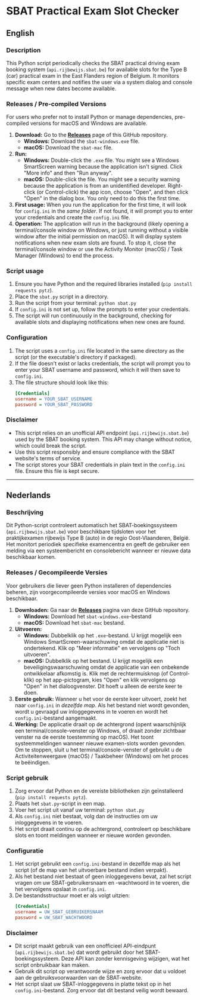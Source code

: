 # SBAT Practical Exam Slot Checker

## English

### Description
This Python script periodically checks the SBAT practical driving exam booking system (`api.rijbewijs.sbat.be`) for available slots for the Type B (car) practical exam in the East Flanders region of Belgium. It monitors specific exam centers and notifies the user via a system dialog and console message when new dates become available.

### Releases / Pre-compiled Versions
For users who prefer not to install Python or manage dependencies, pre-compiled versions for macOS and Windows are available.

1.  **Download:** Go to the [**Releases**](https://github.com/fre-db/sbat-exam-check/releases) page of this GitHub repository.
    * **Windows:** Download the `sbat-windows.exe` file.
    * **macOS:** Download the `sbat-mac` file.
2.  **Run:**
    * **Windows:** Double-click the `.exe` file. You might see a Windows SmartScreen warning because the application isn't signed. Click "More info" and then "Run anyway".
    * **macOS:** Double-click the file. You might see a security warning because the application is from an unidentified developer. Right-click (or Control-click) the app icon, choose "Open", and then click "Open" in the dialog box. You only need to do this the first time.
3.  **First usage:** When you run the application for the first time, it will look for `config.ini` in the *same folder*. If not found, it will prompt you to enter your credentials and create the `config.ini` file.
4.  **Operation:** The application will run in the background (likely opening a terminal/console window on Windows, or just running without a visible window after the initial permission on macOS). It will display system notifications when new exam slots are found. To stop it, close the terminal/console window or use the Activity Monitor (macOS) / Task Manager (Windows) to end the process.

### Script usage
1.  Ensure you have Python and the required libraries installed (`pip install requests pytz`).
2.  Place the `sbat.py` script in a directory.
3.  Run the script from your terminal: `python sbat.py`
4.  If `config.ini` is not set up, follow the prompts to enter your credentials.
5.  The script will run continuously in the background, checking for available slots and displaying notifications when new ones are found.


### Configuration
1.  The script uses a `config.ini` file located in the same directory as the script (or the executable's directory if packaged).
2.  If the file doesn't exist or lacks credentials, the script will prompt you to enter your SBAT username and password, which it will then save to `config.ini`.
3.  The file structure should look like this:
    ```ini
    [Credentials]
    username = YOUR_SBAT_USERNAME
    password = YOUR_SBAT_PASSWORD
    ```

### Disclaimer
* This script relies on an unofficial API endpoint (`api.rijbewijs.sbat.be`) used by the SBAT booking system. This API may change without notice, which could break the script.
* Use this script responsibly and ensure compliance with the SBAT website's terms of service.
* The script stores your SBAT credentials in plain text in the `config.ini` file. Ensure this file is kept secure.

---

## Nederlands

### Beschrijving
Dit Python-script controleert automatisch het SBAT-boekingssysteem (`api.rijbewijs.sbat.be`) voor beschikbare tijdsloten voor het praktijkexamen rijbewijs Type B (auto) in de regio Oost-Vlaanderen, België. Het monitort periodiek specifieke examencentra en geeft de gebruiker een melding via een systeembericht en consolebericht wanneer er nieuwe data beschikbaar komen.

### Releases / Gecompileerde Versies
Voor gebruikers die liever geen Python installeren of dependencies beheren, zijn voorgecompileerde versies voor macOS en Windows beschikbaar.

1.  **Downloaden:** Ga naar de [**Releases**](https://github.com/fre-db/sbat-exam-check/releases) pagina van deze GitHub repository.
    * **Windows:** Download het `sbat-windows.exe`-bestand
    * **macOS:** Download het `sbat-mac` bestand. 
2.  **Uitvoeren:**
    * **Windows:** Dubbelklik op het `.exe`-bestand. U krijgt mogelijk een Windows SmartScreen-waarschuwing omdat de applicatie niet is ondertekend. Klik op "Meer informatie" en vervolgens op "Toch uitvoeren".
    * **macOS:** Dubbelklik op het bestand. U krijgt mogelijk een beveiligingswaarschuwing omdat de applicatie van een onbekende ontwikkelaar afkomstig is. Klik met de rechtermuisknop (of Control-klik) op het app-pictogram, kies "Open" en klik vervolgens op "Open" in het dialoogvenster. Dit hoeft u alleen de eerste keer te doen.
3.  **Eerste gebruik:** Wanneer u het voor de eerste keer uitvoert, zoekt het naar `config.ini` in *dezelfde map*. Als het bestand niet wordt gevonden, wordt u gevraagd uw inloggegevens in te voeren en wordt het `config.ini`-bestand aangemaakt.
4.  **Werking:** De applicatie draait op de achtergrond (opent waarschijnlijk een terminal/console-venster op Windows, of draait zonder zichtbaar venster na de eerste toestemming op macOS). Het toont systeemmeldingen wanneer nieuwe examen-slots worden gevonden. Om te stoppen, sluit u het terminal/console-venster of gebruikt u de Activiteitenweergave (macOS) / Taakbeheer (Windows) om het proces te beëindigen.

### Script gebruik
1.  Zorg ervoor dat Python en de vereiste bibliotheken zijn geïnstalleerd (`pip install requests pytz`).
2.  Plaats het `sbat.py`-script in een map.
3.  Voer het script uit vanaf uw terminal: `python sbat.py`
4.  Als `config.ini` niet bestaat, volg dan de instructies om uw inloggegevens in te voeren.
5.  Het script draait continu op de achtergrond, controleert op beschikbare slots en toont meldingen wanneer er nieuwe worden gevonden.


### Configuratie
1.  Het script gebruikt een `config.ini`-bestand in dezelfde map als het script (of de map van het uitvoerbare bestand indien verpakt).
2.  Als het bestand niet bestaat of geen inloggegevens bevat, zal het script vragen om uw SBAT-gebruikersnaam en -wachtwoord in te voeren, die het vervolgens opslaat in `config.ini`.
3.  De bestandsstructuur moet er als volgt uitzien:
    ```ini
    [Credentials]
    username = UW_SBAT_GEBRUIKERSNAAM
    password = UW_SBAT_WACHTWOORD
    ```

### Disclaimer
* Dit script maakt gebruik van een onofficieel API-eindpunt (`api.rijbewijs.sbat.be`) dat wordt gebruikt door het SBAT-boekingssysteem. Deze API kan zonder kennisgeving wijzigen, wat het script onbruikbaar kan maken.
* Gebruik dit script op verantwoorde wijze en zorg ervoor dat u voldoet aan de gebruiksvoorwaarden van de SBAT-website.
* Het script slaat uw SBAT-inloggegevens in platte tekst op in het `config.ini`-bestand. Zorg ervoor dat dit bestand veilig wordt bewaard.
